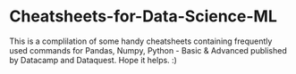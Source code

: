# Cheatsheets-for-Data-Science-ML

This is a complilation of some handy cheatsheets containing frequently used commands for Pandas, Numpy, Python - Basic & Advanced published by Datacamp and Dataquest. Hope it helps. :)
